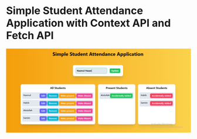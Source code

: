 # Simple Student Attendance Application with Context API and Fetch API

![Simple Student Attendance Application](./src/assets/simple-student-attendance-application.png)
